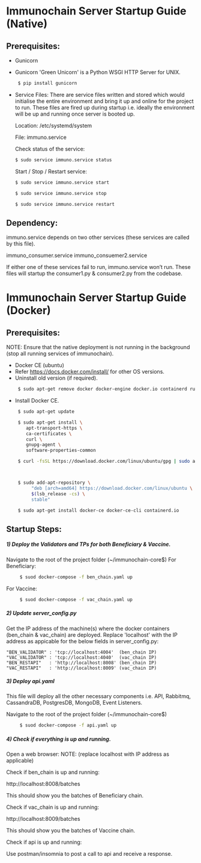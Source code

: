 # Immunochain Server Startup Guide (Native)

## Prerequisites:
 - Gunicorn 
 - Gunicorn 'Green Unicorn' is a Python WSGI HTTP Server for UNIX.
    ```sh
     $ pip install gunicorn
    ```
 - Service Files:
There are service files written and stored which would initialise the entire environment and bring it up and online for the project to run. These files are fired up during startup i.e. ideally the environment will be up and running once server is booted up.
   
    Location: /etc/systemd/system
    
    File: immuno.service
    
    Check status of the service:
     ```sh
     $ sudo service immuno.service status
    ```
   Start / Stop / Restart service:
     ```sh
    $ sudo service immuno.service start
    
    $ sudo service immuno.service stop
    
    $ sudo service immuno.service restart
    ```

## Dependency:
immuno.service depends on two other services (these services are called by this file).

immuno_consumer.service
immuno_consuemer2.service

If either one of these services fail to run, immuno.service won’t run. These files will startup the consumer1.py & consumer2.py from the codebase.


# Immunochain Server Startup Guide (Docker)

## Prerequisites:
NOTE: Ensure that the native deployment is not running in the background (stop all running services of immunochain).
 - Docker CE (ubuntu)
 - Refer https://docs.docker.com/install/ for other OS versions.
 - Uninstall old version (if required).
    ```sh
     $ sudo apt-get remove docker docker-engine docker.io containerd runc
    ```
 - Install Docker CE.
    ```sh
     $ sudo apt-get update

     $ sudo apt-get install \
        apt-transport-https \
        ca-certificates \
        curl \
        gnupg-agent \
        software-properties-common

     $ curl -fsSL https://download.docker.com/linux/ubuntu/gpg | sudo apt-key add -



     $ sudo add-apt-repository \
          "deb [arch=amd64] https://download.docker.com/linux/ubuntu \
          $(lsb_release -cs) \
          stable"

     $ sudo apt-get install docker-ce docker-ce-cli containerd.io

    ```

## Startup Steps:
##### 1) Deploy the Validators and TPs for both Beneficiary & Vaccine.

Navigate to the root of the project folder (~/immunochain-core$)
For Beneficiary:
```sh
     $ suod docker-compose -f ben_chain.yaml up
```
For Vaccine:
```sh
     $ suod docker-compose -f vac_chain.yaml up
```

##### 2) Update server_config.py
Get the IP address of the machine(s) where the docker containers (ben_chain & vac_chain) are deployed.
Replace 'localhost' with the IP address as appicable for the below fields in server_config.py:

    "BEN_VALIDATOR" : 'tcp://localhost:4004'  (ben_chain IP)
    "VAC_VALIDATOR" : 'tcp://localhost:4040'  (vac_chain IP)
    "BEN_RESTAPI"   : 'http://localhost:8008' (ben_chain IP)
    "VAC_RESTAPI"   : 'http://localhost:8009' (vac_chain IP)

##### 3) Deploy api.yaml
This file will deploy all the other necessary components i.e. API, Rabbitmq, CassandraDB, PostgresDB, MongoDB, Event Listeners.

Navigate to the root of the project folder (~/immunochain-core$)
```sh
     $ suod docker-compose -f api.yaml up
```
##### 4) Check if everything is up and running.
Open a web browser:
NOTE: (replace localhost with IP address as applicable)

Check if ben_chain is up and running:

http://localhost:8008/batches

This should show you the batches of Beneficiary chain.

Check if vac_chain is up and running:

http://localhost:8009/batches

This should show you the batches of Vaccine chain.

Check if api is up and running:

Use postman/insomnia to post a call to api and receive a response.






